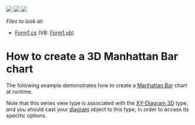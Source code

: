 <!-- default badges list -->
![](https://img.shields.io/endpoint?url=https://codecentral.devexpress.com/api/v1/VersionRange/128573100/14.1.3%2B)
[![](https://img.shields.io/badge/Open_in_DevExpress_Support_Center-FF7200?style=flat-square&logo=DevExpress&logoColor=white)](https://supportcenter.devexpress.com/ticket/details/E1027)
[![](https://img.shields.io/badge/📖_How_to_use_DevExpress_Examples-e9f6fc?style=flat-square)](https://docs.devexpress.com/GeneralInformation/403183)
<!-- default badges end -->
<!-- default file list -->
*Files to look at*:

* [Form1.cs](./CS/Series_3DManhattanBarChart/Form1.cs) (VB: [Form1.vb](./VB/Series_3DManhattanBarChart/Form1.vb))
<!-- default file list end -->
# How to create a 3D Manhattan Bar chart


<p>The following example demonstrates how to create a <a href="http://devexpress.com/Help/Content.aspx?help=XtraCharts&document=CustomDocument2962.htm">Manhattan Bar</a> chart at runtime.</p><p>Note that this series view type is associated with the <a href="http://devexpress.com/Help/Content.aspx?help=XtraCharts&document=CustomDocument5909.htm">XY-Diagram 3D</a> type, and you should cast your <a href="http://devexpress.com/Help/Content.aspx?help=XtraCharts&document=CustomDocument6017.htm">diagram</a> object to this type, in order to access its specific options.</p>

<br/>


